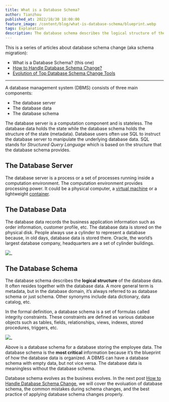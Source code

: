 ```yaml
---
title: What is a Database Schema?
author: Tianzhou
published_at: 2022/10/30 18:00:00
feature_image: /content/blog/what-is-database-schema/blueprint.webp
tags: Explanation
description: The database schema describes the logical structure of the database data and is the most critical information of a relational database system.
---
```


This is a series of articles about database schema change (aka schema migration):

- What is a Database Schema? (this one)
- [How to Handle Database Schema Change?](/blog/how-to-handle-database-schema-change)
- [Evolution of Top Database Schema Change Tools](/blog/top-database-schema-change-tool-evolution)

---

A database management system (DBMS) consists of three main components:

- The database server
- The database data
- The database schema

The database server is a computation component and is stateless. The database data holds the state while the database schema holds the structure of the state (metadata). Database users often use SQL to instruct the database server to manipulate the underlying database data. SQL stands for _Structured Query Language_ which is based on the structure that the database schema provides.

## The Database Server

The database server is a process or a set of processes running inside a computation environment. The computation environment provides processing power. It could be a physical computer, a [virtual machine](https://en.wikipedia.org/wiki/Virtual_machine) or a lightweight [container](https://en.wikipedia.org/wiki/OS-level_virtualization).

## The Database Data

The database data records the business application information such as order information, customer profile, etc. The database data is stored on the physical disk. People always use a cylinder to represent a database because, in old days, database data is stored there. Oracle, the world’s largest database company, headquarters are a set of cylinder buildings.

![_](/content/blog/what-is-database-schema/oracle-headquarter.webp)

## The Database Schema

The database schema describes the **logical structure** of the database data. It often resides together with the database data. A more general term is metadata, but in the database domain, it’s always referred to as database schema or just schema. Other synonyms include data dictionary, data catalog, etc.

In the formal definition, a database schema is a set of formulas called integrity constraints. These constraints are defined as various database objects such as tables, fields, relationships, views, indexes, stored procedures, triggers, etc.

![_](/content/blog/what-is-database-schema/employee-schema.webp)

Above is a database schema for a database storing the employee data. The database schema is the **most critical** information because it’s the blueprint of how the database data is organized. A DBMS can have a database schema with empty data, but not vice versa. The database data is meaningless without the database schema.

Database schema evolves as the business evolves. In the next post [How to Handle Database Schema Change](/blog/how-to-handle-database-schema-change), we will cover the evoluation of database schema, the common mistakes during schema changes, and the best practice of applying database schema changes properly.

